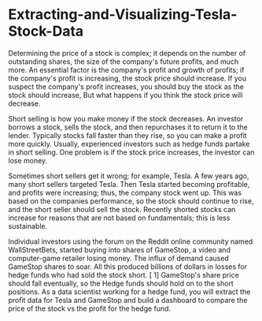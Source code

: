 # Extracting-and-Visualizing-Tesla-Stock-Data
Determining the price of a stock is complex; it depends on the number of outstanding shares, the size of the company's future profits, and much more.  An essential factor is the company's profit and growth of profits; if the company's profit is increasing, the stock price should increase.  If you suspect the company's profit increases, you should buy the stock as the stock should increase, But what happens if you think the stock price will decrease. 

Short selling is how you make money if the stock decreases. An investor borrows a stock, sells the stock, and then repurchases it to return it to the lender.  Typically stocks fall faster than they rise, so you can make a profit more quickly. Usually, experienced investors such as hedge funds partake in short selling. One problem is if the stock price increases, the investor can lose money.

Sometimes short sellers get it wrong; for example, Tesla.  A few years ago, many short sellers targeted Tesla. Then Tesla started becoming profitable, and profits were increasing; thus, the company stock went up. This was based on the companies performance, so the stock should continue to rise, and the short seller should sell the stock.  Recently shorted stocks can increase for reasons that are not based on fundamentals; this is less sustainable. 

Individual investors using the forum on the Reddit online community named WallStreetBets, started buying into shares of GameStop, a video and computer-game retailer losing money. The influx of demand caused GameStop shares to soar.  All this produced billions of dollars in losses for hedge funds who had sold the stock short. [ 1] GameStop's share price should fall eventually, so the Hedge funds should hold on to the short positions. As a data scientist working for a hedge fund, you will extract the profit data for Tesla and GameStop and build a dashboard to compare the price of the stock vs the profit for the hedge fund.


